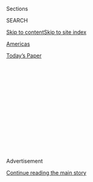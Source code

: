<div id="app">

<div>

<div>

<div>

<div class="NYTAppHideMasthead css-1q2w90k e1suatyy0">

<div class="section css-ui9rw0 e1suatyy2">

<div class="css-eph4ug er09x8g0">

<div class="css-6n7j50">

</div>

<span class="css-1dv1kvn">Sections</span>

<div class="css-10488qs">

<span class="css-1dv1kvn">SEARCH</span>

</div>

[Skip to content](#site-content)[Skip to site
index](#site-index)

</div>

<div id="masthead-section-label" class="css-1wr3we4 eaxe0e00">

[Americas](https://www.nytimes3xbfgragh.onion/section/world/americas)

</div>

<div class="css-10698na e1huz5gh0">

</div>

</div>

<div id="masthead-bar-one" class="section hasLinks css-15hmgas e1csuq9d3">

<div class="css-uqyvli e1csuq9d0">

</div>

<div class="css-1uqjmks e1csuq9d1">

</div>

<div class="css-9e9ivx">

[](https://myaccount.nytimes3xbfgragh.onion/auth/login?response_type=cookie&client_id=vi)

</div>

<div class="css-1bvtpon e1csuq9d2">

[Today’s
Paper](https://www.nytimes3xbfgragh.onion/section/todayspaper)

</div>

</div>

</div>

</div>

<div data-aria-hidden="false">

<div id="site-content" data-role="main">

<div>

<div class="css-1aor85t" style="opacity:0.000000001;z-index:-1;visibility:hidden">

<div class="css-1hqnpie">

<div class="css-epjblv">

<span class="css-17xtcya">[Americas](/section/world/americas)</span><span class="css-x15j1o">|</span><span class="css-fwqvlz">‘A
Family Business:’ Graft Investigation Threatens Brazil’s
Bolsonaro</span>

</div>

<div class="css-k008qs">

<div class="css-1iwv8en">

<span class="css-18z7m18"></span>

<div>

</div>

</div>

<span class="css-1n6z4y">https://nyti.ms/3lvfta6</span>

<div class="css-1705lsu">

<div class="css-4xjgmj">

<div class="css-4skfbu" data-role="toolbar" data-aria-label="Social Media Share buttons, Save button, and Comments Panel with current comment count" data-testid="share-tools">

  - 
  - 
  - 
  - 
    
    <div class="css-6n7j50">
    
    </div>

  - 

</div>

</div>

</div>

</div>

</div>

</div>

<div class="css-13pd83m">

</div>

<div id="top-wrapper" class="css-1sy8kpn">

<div id="top-slug" class="css-l9onyx">

Advertisement

</div>

[Continue reading the main
story](#after-top)

<div class="ad top-wrapper" style="text-align:center;height:100%;display:block;min-height:250px">

<div id="top" class="place-ad" data-position="top" data-size-key="top">

</div>

</div>

<div id="after-top">

</div>

</div>

<div>

<div id="sponsor-wrapper" class="css-1hyfx7x">

<div id="sponsor-slug" class="css-19vbshk">

Supported by

</div>

[Continue reading the main
story](#after-sponsor)

<div id="sponsor" class="ad sponsor-wrapper" style="text-align:center;height:100%;display:block">

</div>

<div id="after-sponsor">

</div>

</div>

<div class="css-186x18t">

</div>

<div class="css-ls6wgr ehdk2mb0">

# ‘A Family Business:’ Graft Investigation Threatens Brazil’s Bolsonaro

</div>

Brazilians are asking a question that could threaten President Jair
Bolsonaro’s political future: Why did his wife and son receive payments
from a man under investigation for corruption?

<div class="css-79elbk" data-testid="photoviewer-wrapper">

<div class="css-z3e15g" data-testid="photoviewer-wrapper-hidden">

</div>

<div class="css-1a48zt4 ehw59r15" data-testid="photoviewer-children">

![<span class="css-16f3y1r e13ogyst0" data-aria-hidden="true">President
Jair Bolsonaro of Brazil and his wife, Michelle. Between 2015 and 2019,
a family confidant and former aide funneled funds to Ms. Bolsonaro and
Mr. Bolsonaro’s son, Flávio, in transactions they can’t
explain.</span><span class="css-cnj6d5 e1z0qqy90" itemprop="copyrightHolder"><span class="css-1ly73wi e1tej78p0">Credit...</span><span><span>Adriano
Machado/Reuters</span></span></span>](https://static01.graylady3jvrrxbe.onion/images/2020/08/26/world/00brazil-bolsonaro/merlin_175119246_422ebd52-fc5b-4ad7-8e44-7cfa480af79e-articleLarge.jpg?quality=75&auto=webp&disable=upscale)

</div>

</div>

<div class="css-18e8msd">

<div class="css-vp77d3 epjyd6m0">

<div class="css-1baulvz">

By [<span class="css-1baulvz" itemprop="name">Ernesto
Londoño</span>](https://www.nytimes3xbfgragh.onion/by/ernesto-londono),
<span class="css-1baulvz" itemprop="name">Manuela Andreoni</span> and
<span class="css-1baulvz last-byline" itemprop="name">Letícia
Casado</span>

</div>

</div>

  - 
    
    <div class="css-ld3wwf e16638kd2">
    
    Aug. 28,
    2020
    
    </div>

  - 
    
    <div class="css-4xjgmj">
    
    <div class="css-d8bdto" data-role="toolbar" data-aria-label="Social Media Share buttons, Save button, and Comments Panel with current comment count" data-testid="share-tools">
    
      - 
      - 
      - 
      - 
        
        <div class="css-6n7j50">
        
        </div>
    
      - 
    
    </div>
    
    </div>

</div>

</div>

<div class="section meteredContent css-1r7ky0e" name="articleBody" itemprop="articleBody">

<div class="css-1fanzo5 StoryBodyCompanionColumn">

<div class="css-53u6y8">

RIO DE JANEIRO — Brazil’s president, Jair Bolsonaro, was visiting a
cathedral in the capital in recent days when a reporter threw out a
question: President, why did your wife receive $16,000 from a former
aide under investigation for corruption?

The response was aggressive, even for a president known for venting his
anger at journalists and critics.

“What I’d like to do,” Mr. Bolsonaro told the reporter, “is smash your
mouth in.”

In his two years in office, as Mr. Bolsonaro and [his inner
circle](https://www.nytimes3xbfgragh.onion/2019/02/01/world/americas/brazil-flavio-bolsonaro.html),
including his sons, have become engulfed in a growing number of criminal
and legislative investigations, he has [lashed
out](https://www.nytimes3xbfgragh.onion/2020/05/29/world/americas/brazil-bolsonaro-supreme-court.html)
at reporters, investigators and [even members of his own
cabinet](https://www.nytimes3xbfgragh.onion/2020/04/24/world/americas/brazil-bolsonaro-moro.html)
who have dared go against him.

</div>

</div>

<div class="css-1fanzo5 StoryBodyCompanionColumn">

<div class="css-53u6y8">

But the case involving the former aide and family confidant — which
revolves around the potential theft of public sector wages — has
particularly rattled Mr. Bolsonaro’s nerves by putting his wife and his
oldest son at the center of a corruption investigation that has
developed into one of his biggest personal and political liabilities.

</div>

</div>

<div class="css-79elbk" data-testid="photoviewer-wrapper">

<div class="css-z3e15g" data-testid="photoviewer-wrapper-hidden">

</div>

<div class="css-1a48zt4 ehw59r15" data-testid="photoviewer-children">

![<span class="css-16f3y1r e13ogyst0" data-aria-hidden="true">Fabrício
Queiroz, center, an aide to one of Mr. Bolsonaro’s sons, was arrested.
He’s facing charges of diverting public funds to the president’s
family.</span><span class="css-cnj6d5 e1z0qqy90" itemprop="copyrightHolder"><span class="css-1ly73wi e1tej78p0">Credit...</span><span>Sebastiao
Moreira/EPA, via
Shutterstock</span></span>](https://static01.graylady3jvrrxbe.onion/images/2020/08/26/world/00brazil-bolsonaro-arrest/merlin_173663091_30316bad-8875-4680-b7f5-a8b4283af6e5-articleLarge.jpg?quality=75&auto=webp&disable=upscale)

</div>

</div>

<div class="css-1fanzo5 StoryBodyCompanionColumn">

<div class="css-53u6y8">

The expanding set of inquiries into the president and his family are
testing the independence and strength of the justice system in one of
the world’s largest democracies, with the largest economy in the
southern hemisphere. Just a few years ago, Brazil’s judiciary earned
global accolades for taking down powerful officials and business titans
in an [anti-corruption
crusade](https://www.nytimes3xbfgragh.onion/2016/06/11/world/americas/brazil-corruption-dilma-rousseff-operation-car-wash.html)
that upended the political establishment.

Now Mr. Bolsonaro, [whose astonishing
rise](https://www.nytimes3xbfgragh.onion/2018/10/29/world/americas/jair-bolsonaro-brazil-profile.html)
from the fringes of far-right politics to the presidency was largely
propelled by a promise to root out graft and crime, stands accused of
undermining the rule of law, as the scandals inch ever closer to the
presidential palace.

Experts say the evidence that has come to light so far in the case of
the former aide, Fabrício Queiroz, suggests the Bolsonaro family partook
in a scheme known as *rachadinha*, which is common in the lower rungs of
politics in Brazil. It involves siphoning off taxpayer money by keeping
ghost employees on payroll or hiring people who agree to kick back a
share of their salary to the boss.

“The suspicion is that this was a family business that lasted many years
and moved a lot of money,” Bruno Brandão, the executive director of
Transparency International in Brazil, said of the graft scheme involving
the former aide. “These suppositions are very serious, corroborated by
solid evidence, in an investigation that is based on highly irregular
financial transactions.”

</div>

</div>

<div class="css-1fanzo5 StoryBodyCompanionColumn">

<div class="css-53u6y8">

In court filings and leaks to the press, the authorities have outlined
their suspicion that starting in 2007, Mr. Queiroz helped the
president’s oldest son, Flávio Bolsonaro, steal public funds by
pocketing part of the wages of people on his payroll when he was a state
representative. Flávio Bolsonaro was elected to the Senate in
2018.

</div>

</div>

<div class="css-79elbk" data-testid="photoviewer-wrapper">

<div class="css-z3e15g" data-testid="photoviewer-wrapper-hidden">

</div>

<div class="css-1a48zt4 ehw59r15" data-testid="photoviewer-children">

<div class="css-1xdhyk6 erfvjey0">

<span class="css-1ly73wi e1tej78p0">Image</span>

<div class="css-zjzyr8">

<div data-testid="lazyimage-container" style="height:257.77777777777777px">

</div>

</div>

</div>

<span class="css-16f3y1r e13ogyst0" data-aria-hidden="true">Flávio
Bolsonaro, the president’s son, is at the center of a widening scandal
that also involves the president’s
wife.</span><span class="css-cnj6d5 e1z0qqy90" itemprop="copyrightHolder"><span class="css-1ly73wi e1tej78p0">Credit...</span><span>Eraldo
Peres/Associated Press</span></span>

</div>

</div>

<div class="css-1fanzo5 StoryBodyCompanionColumn">

<div class="css-53u6y8">

Between 2011 and 2016, Mr. Queiroz funneled thousands of dollars to the
president’s wife, Michelle Bolsonaro, in transactions neither of them
can explain. Prosecutors also believe deposits made to the president’s
son might be connected to the scheme.

Drawing on a vast dossier of financial records, investigators are trying
to determine whether the irregular cash flow at a chocolate shop Flávio
Bolsonaro bought in 2015, and a series of real estate purchases he made
in cash, amount to money laundering.

Separately, a Brazilian newspaper uncovered that one of Mr. Queiroz’s
daughters, Nathália Queiroz, [was on the
payroll](https://www1.folha.uol.com.br/poder/2018/12/ex-secretaria-parlamentar-de-jair-bolsonaro-atuava-como-personal-trainer-no-rio.shtml?utm_source=whatsapp&utm_medium=social&utm_campaign=compwa)of
the president’s former congressional office in Brasília between 2016 and
2018, even though she was working as a personal trainer in Rio de
Janeiro at the time.

Bank records obtained by prosecutors show that Ms. Queiroz made monthly
payments to her father that totaled tens of thousands of dollars between
2017 and 2018.

The president’s office declined to comment on the case on behalf of Mr.
Bolsonaro and his wife. Michelle Bolsonaro met her husband in 2006 while
she was working as a secretary in Congress. After the two began dating,
she joined his legislative staff, a move that tripled her
[salary.](https://www1.folha.uol.com.br/poder/2017/12/1941623-bolsonaro-empregou-e-promoveu-a-mulher-em-gabinete-na-camara.shtml)

</div>

</div>

<div class="css-1fanzo5 StoryBodyCompanionColumn">

<div class="css-53u6y8">

Paulo Emílio Catta Preta, a lawyer representing Mr. Queiroz, said the
transactions involving the Bolsonaro family “have absolutely nothing to
do with alleged misappropriation of funds.” Flávio Bolsonaro’s attorney
did not respond to a request for interviews.

In a recent interview, Vice President Hamilton Mourão defended the
administration’s record on corruption, noting that it has not been
embroiled in the type of multimillion dollar kickbacks schemes uncovered
during previous governments. He deplored the leaking to the press of so
much information about the Queiroz investigation, arguing that there is
an effort underway to “fabricate a narrative for public
opinion.”

</div>

</div>

<div class="css-79elbk" data-testid="photoviewer-wrapper">

<div class="css-z3e15g" data-testid="photoviewer-wrapper-hidden">

</div>

<div class="css-1a48zt4 ehw59r15" data-testid="photoviewer-children">

<div class="css-1xdhyk6 erfvjey0">

<span class="css-1ly73wi e1tej78p0">Image</span>

<div class="css-zjzyr8">

<div data-testid="lazyimage-container" style="height:257.77777777777777px">

</div>

</div>

</div>

<span class="css-16f3y1r e13ogyst0" data-aria-hidden="true">Mr.
Bolsonaro and his inner circle have become engulfed in a growing number
of criminal and legislative
investigations.</span><span class="css-cnj6d5 e1z0qqy90" itemprop="copyrightHolder"><span class="css-1ly73wi e1tej78p0">Credit...</span><span>Adriano
Machado/Reuters</span></span>

</div>

</div>

<div class="css-1fanzo5 StoryBodyCompanionColumn">

<div class="css-53u6y8">

The investigation began taking shape shortly after Mr. Bolsonaro’s
decisive electoral victory in October 2018. He beat a leftist party
whose enormous popularity crumbled as its leaders were charged in
kickback schemes involving large government contracts and transnational
business deals.

Shortly after the election, prosecutors in Rio de Janeiro noted that Mr.
Queiroz’s bank activity in 2016 and 2017, while he was on Flávio
Bolsonaro’s payroll, was incompatible with his reported earnings.

Since then, other legislative and criminal investigations have put the
Bolsonaro family on the defensive.

Another of the president’s sons, Carlos Bolsonaro, is being investigated
on [similar charges of diverting public
funds](https://www1.folha.uol.com.br/poder/2020/07/quebra-de-sigilo-da-rachadinha-atinge-ex-assessores-de-carlos-bolsonaro-agora-sem-foro.shtml)
during his time as a City Council member in Rio de Janeiro, and in
connection with a case about disinformation campaigns waged online. A
third son, [Eduardo
Bolsonaro](https://politica.estadao.com.br/blogs/fausto-macedo/relembre-as-investigacoes-que-envolvem-flavio-carlos-e-eduardo-bolsonaro/),
is also involved in the disinformation case.

</div>

</div>

<div class="css-1fanzo5 StoryBodyCompanionColumn">

<div class="css-53u6y8">

As criminal and legislative investigations entangled people close to the
president, his government led or backed efforts that have weakened the
hand of anticorruption prosecutors. They included making it harder for
investigators to obtain bank records to build criminal cases. A new law
subjects prosecutors to punishments including fines and criminal charges
for misconduct.

Those actions contributed to the dramatic exit of Mr. Bolsonaro’s most
popular cabinet member, [Sergio
Moro](https://www.nytimes3xbfgragh.onion/2020/04/24/world/americas/brazil-bolsonaro-moro.html?searchResultPosition=1),
who in April accused the president of seeking to replace the head of the
federal police in order to shield friends and relatives from criminal
investigations.

The Supreme Court is investigating whether the president’s conduct
amounted to obstruction of justice.

The events surrounding the exit of Mr. Moro, a former federal judge who
had become [the most emblematic
figure](https://www.nytimes3xbfgragh.onion/2017/08/25/world/americas/judge-sergio-moro-brazil-anti-corruption.html)
in the anticorruption crusade that began in 2014, are widely seen as a
de facto abandonment of the president’s promise to fight corruption. A
bill with sweeping anticorruption reforms Mr. Moro championed has been
abandoned.

</div>

</div>

<div class="css-79elbk" data-testid="photoviewer-wrapper">

<div class="css-z3e15g" data-testid="photoviewer-wrapper-hidden">

</div>

<div class="css-1a48zt4 ehw59r15" data-testid="photoviewer-children">

<div class="css-1xdhyk6 erfvjey0">

<span class="css-1ly73wi e1tej78p0">Image</span>

<div class="css-zjzyr8">

<div data-testid="lazyimage-container" style="height:257.77777777777777px">

</div>

</div>

</div>

<span class="css-16f3y1r e13ogyst0" data-aria-hidden="true">The former
Justice Minister Sergio Moro resigned in April, accusing the president
of trying to protect friends and relatives from
scrutiny.</span><span class="css-cnj6d5 e1z0qqy90" itemprop="copyrightHolder"><span class="css-1ly73wi e1tej78p0">Credit...</span><span>Eraldo
Peres/Associated Press</span></span>

</div>

</div>

<div class="css-1fanzo5 StoryBodyCompanionColumn">

<div class="css-53u6y8">

“Our perception is that white collar criminals are celebrating,” said
Melina Flores, a federal prosecutor who worked on high-profile
corruption cases in Brasília, the capital.

Investigators are struggling to make headway. The fight against
corruption, which once sparked mass protests, has lost resonance as
Brazil faces the world’s second-highest number of deaths from the
coronavirus, behind only the United States, and the economic meltdown
that followed.

</div>

</div>

<div class="css-1fanzo5 StoryBodyCompanionColumn">

<div class="css-53u6y8">

The shift in national focus has allowed the restoration of an unspoken
system in which powerful judges and politicians protect each other’s
interests, said Carlos Fernando dos Santos Lima, a former prosecutor who
worked on politically explosive investigations.

“It’s a return to the old political practice of being shielded by
judicial maneuvers,” he said. “In Brazil we have a republic of
untouchables and a republic for the rest of the population.”

Against that backdrop, prosecutors in the case have found ways to keep
the investigation in the public eye — even as Mr. Queiroz sought to
remain out of sight and the Bolsonaro family downplayed his
significance.

In June, investigators armed with an arrest warrant for Mr. Queiroz
found him in a São Paulo residence that belongs to one of Mr.
Bolsonaro’s lawyers, Frederick Wassef.

The arrest, which dominated front pages and news broadcasts for days,
was followed by leaks to the press that Mr. Queiroz had wired Michelle
Bolsonaro far more money than investigators had initially disclosed.
That called into question the president’s account that a single payment
disclosed in 2018 was made to repay a debt.

After Mr. Bolsonaro lashed out at the reporter with O Globo newspaper on
Sunday, thousands of Brazilians who are critical of the president turned
to social media to echo his question: “President, why did your wife
receive $16,000 from Fabricio Queiroz?”

The stakes are high for the first lady. Unlike her husband and Flávio
Bolsonaro, she is not an elected official, which deprives her of the
protections from prosecution that they enjoy.

</div>

</div>

<div class="css-1fanzo5 StoryBodyCompanionColumn">

<div class="css-53u6y8">

Just how politically damaging the case will be for Mr. Bolsonaro in the
long run is unclear, analysts say. Despite his cavalier handling of the
coronavirus pandemic, which has contributed to the death of more than
118,000 Brazilians, the president has broadened his support base
slightly by giving emergency aid to millions of Brazilians.

“The majority of Brazilians are thinking a lot more about survival than
political matters,” Mauro Paulino, the director of the Datafolha polling
firm, said. “When survival is your primary concern, corruption becomes a
secondary issue.”

</div>

</div>

<div>

</div>

</div>

<div>

</div>

<div>

</div>

<div>

</div>

<div>

<div id="bottom-wrapper" class="css-1ede5it">

<div id="bottom-slug" class="css-l9onyx">

Advertisement

</div>

[Continue reading the main
story](#after-bottom)

<div id="bottom" class="ad bottom-wrapper" style="text-align:center;height:100%;display:block;min-height:90px">

</div>

<div id="after-bottom">

</div>

</div>

</div>

</div>

</div>

## Site Index

<div>

</div>

## Site Information Navigation

  - [© <span>2020</span> <span>The New York Times
    Company</span>](https://help.nytimes3xbfgragh.onion/hc/en-us/articles/115014792127-Copyright-notice)

<!-- end list -->

  - [NYTCo](https://www.nytco.com/)
  - [Contact
    Us](https://help.nytimes3xbfgragh.onion/hc/en-us/articles/115015385887-Contact-Us)
  - [Work with us](https://www.nytco.com/careers/)
  - [Advertise](https://nytmediakit.com/)
  - [T Brand Studio](http://www.tbrandstudio.com/)
  - [Your Ad
    Choices](https://www.nytimes3xbfgragh.onion/privacy/cookie-policy#how-do-i-manage-trackers)
  - [Privacy](https://www.nytimes3xbfgragh.onion/privacy)
  - [Terms of
    Service](https://help.nytimes3xbfgragh.onion/hc/en-us/articles/115014893428-Terms-of-service)
  - [Terms of
    Sale](https://help.nytimes3xbfgragh.onion/hc/en-us/articles/115014893968-Terms-of-sale)
  - [Site
    Map](https://spiderbites.nytimes3xbfgragh.onion)
  - [Help](https://help.nytimes3xbfgragh.onion/hc/en-us)
  - [Subscriptions](https://www.nytimes3xbfgragh.onion/subscription?campaignId=37WXW)

</div>

</div>

</div>

</div>
